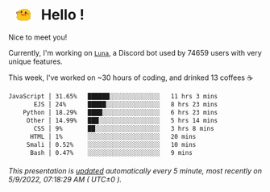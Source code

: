 <h1>   <img src="./spoink.gif" style="vertical-align:middle;" width="30px">   Hello ! </h1>

Nice to meet you!

Currently, I'm working on <a href='https://github.com/Asgarrrr/Luna'>`Luna`</a>, a Discord bot used by 74659 users with very unique features.

This week, I've worked on ~30 hours of coding, and drinked 13 coffees ☕

```
JavaScript │ 31.65%   ██████░░░░░░░░░░░░░░   11 hrs 3 mins
       EJS │ 24%      █████░░░░░░░░░░░░░░░   8 hrs 23 mins
    Python │ 18.29%   ████░░░░░░░░░░░░░░░░   6 hrs 23 mins
     Other │ 14.99%   ███░░░░░░░░░░░░░░░░░   5 hrs 14 mins
       CSS │ 9%       ██░░░░░░░░░░░░░░░░░░   3 hrs 8 mins
      HTML │ 1%       ░░░░░░░░░░░░░░░░░░░░   20 mins
     Smali │ 0.52%    ░░░░░░░░░░░░░░░░░░░░   10 mins
      Bash │ 0.47%    ░░░░░░░░░░░░░░░░░░░░   9 mins
```

###### This presentation is [updated](https://github.com/Asgarrrr) automatically every 5 minute, most recently on 5/9/2022, 07:18:29 AM ( UTC±0 ).
